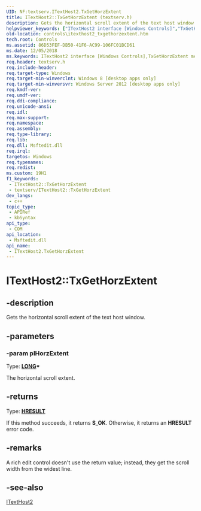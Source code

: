 ```yaml
---
UID: NF:textserv.ITextHost2.TxGetHorzExtent
title: ITextHost2::TxGetHorzExtent (textserv.h)
description: Gets the horizontal scroll extent of the text host window.
helpviewer_keywords: ["ITextHost2 interface [Windows Controls]","TxGetHorzExtent method","ITextHost2.TxGetHorzExtent","ITextHost2::TxGetHorzExtent","TxGetHorzExtent","TxGetHorzExtent method [Windows Controls]","TxGetHorzExtent method [Windows Controls]","ITextHost2 interface","controls.itexthost2_txgethorzextent","textserv/ITextHost2::TxGetHorzExtent"]
old-location: controls\itexthost2_txgethorzextent.htm
tech.root: Controls
ms.assetid: 86D53FEF-DB50-41F6-AC99-106FC01BCD61
ms.date: 12/05/2018
ms.keywords: ITextHost2 interface [Windows Controls],TxGetHorzExtent method, ITextHost2.TxGetHorzExtent, ITextHost2::TxGetHorzExtent, TxGetHorzExtent, TxGetHorzExtent method [Windows Controls], TxGetHorzExtent method [Windows Controls],ITextHost2 interface, controls.itexthost2_txgethorzextent, textserv/ITextHost2::TxGetHorzExtent
req.header: textserv.h
req.include-header: 
req.target-type: Windows
req.target-min-winverclnt: Windows 8 [desktop apps only]
req.target-min-winversvr: Windows Server 2012 [desktop apps only]
req.kmdf-ver: 
req.umdf-ver: 
req.ddi-compliance: 
req.unicode-ansi: 
req.idl: 
req.max-support: 
req.namespace: 
req.assembly: 
req.type-library: 
req.lib: 
req.dll: Msftedit.dll
req.irql: 
targetos: Windows
req.typenames: 
req.redist: 
ms.custom: 19H1
f1_keywords:
 - ITextHost2::TxGetHorzExtent
 - textserv/ITextHost2::TxGetHorzExtent
dev_langs:
 - c++
topic_type:
 - APIRef
 - kbSyntax
api_type:
 - COM
api_location:
 - Msftedit.dll
api_name:
 - ITextHost2.TxGetHorzExtent
---
```


# ITextHost2::TxGetHorzExtent


## -description

Gets the horizontal scroll extent of the text host window.

## -parameters

### -param plHorzExtent

Type: <b><a href="https://docs.microsoft.com/windows/desktop/WinProg/windows-data-types">LONG</a>*</b>

The horizontal scroll extent.

## -returns

Type: <b><a href="https://docs.microsoft.com/windows/desktop/WinProg/windows-data-types">HRESULT</a></b>

If this method succeeds, it returns <b xmlns:loc="http://microsoft.com/wdcml/l10n">S_OK</b>. Otherwise, it returns an <b xmlns:loc="http://microsoft.com/wdcml/l10n">HRESULT</b> error code.

## -remarks

A rich edit control doesn't use the return value; instead, they get the scroll width from the widest line.

## -see-also

<a href="https://docs.microsoft.com/windows/desktop/api/textserv/nl-textserv-itexthost2">ITextHost2</a>

